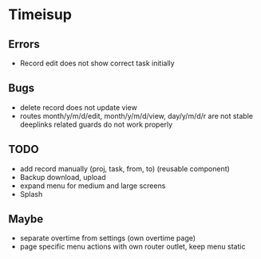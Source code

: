 # Timeisup

## Errors
- Record edit does not show correct task initially

## Bugs
- delete record does not update view
- routes month/y/m/d/edit, month/y/m/d/view, day/y/m/d/r are not stable deeplinks related guards do not work properly

## TODO

- add record manually (proj, task, from, to) (reusable component)
- Backup download, upload
- expand menu for medium and large screens
- Splash

## Maybe

- separate overtime from settings (own overtime page)
- page specific menu actions with own router outlet, keep menu static
